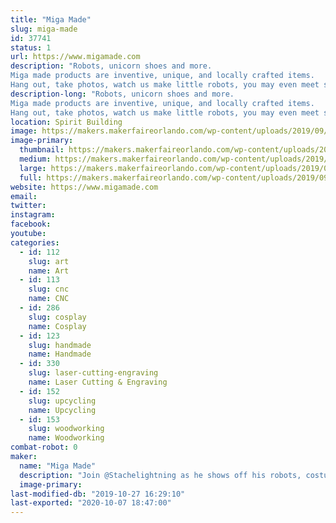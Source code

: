 ```yaml
---
title: "Miga Made"
slug: miga-made
id: 37741
status: 1
url: https://www.migamade.com
description: "Robots, unicorn shoes and more. 
Miga made products are inventive, unique, and locally crafted items.
Hang out, take photos, watch us make little robots, you may even meet some larger than life robot characters."
description-long: "Robots, unicorn shoes and more. 
Miga made products are inventive, unique, and locally crafted items.
Hang out, take photos, watch us make little robots, you may even meet some larger than life robot characters."
location: Spirit Building
image: https://makers.makerfaireorlando.com/wp-content/uploads/2019/09/IMG_4693.jpg
image-primary:
  thumbnail: https://makers.makerfaireorlando.com/wp-content/uploads/2019/09/IMG_4693-150x150.jpg
  medium: https://makers.makerfaireorlando.com/wp-content/uploads/2019/09/IMG_4693-225x300.jpg
  large: https://makers.makerfaireorlando.com/wp-content/uploads/2019/09/IMG_4693.jpg
  full: https://makers.makerfaireorlando.com/wp-content/uploads/2019/09/IMG_4693.jpg
website: https://www.migamade.com
email: 
twitter: 
instagram: 
facebook: 
youtube: 
categories:
  - id: 112
    slug: art
    name: Art
  - id: 113
    slug: cnc
    name: CNC
  - id: 286
    slug: cosplay
    name: Cosplay
  - id: 123
    slug: handmade
    name: Handmade
  - id: 330
    slug: laser-cutting-engraving
    name: Laser Cutting & Engraving
  - id: 152
    slug: upcycling
    name: Upcycling
  - id: 153
    slug: woodworking
    name: Woodworking
combat-robot: 0
maker:
  name: "Miga Made"
  description: "Join @Stachelightning as he shows off his robots, costumes, set pieces, fun products and then some."
  image-primary: 
last-modified-db: "2019-10-27 16:29:10"
last-exported: "2020-10-07 18:47:00"
---
```

